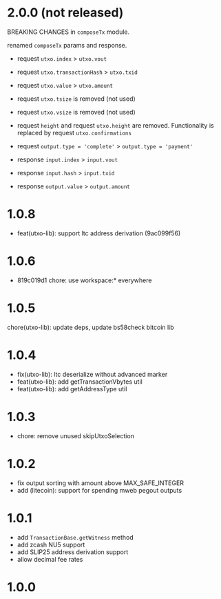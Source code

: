 # 2.0.0 (not released)

BREAKING CHANGES in `composeTx` module.

renamed `composeTx` params and response.

-   request `utxo.index` > `utxo.vout`
-   request `utxo.transactionHash` > `utxo.txid`
-   request `utxo.value` > `utxo.amount`
-   request `utxo.tsize` is removed (not used)
-   request `utxo.vsize` is removed (not used)
-   request `height` and request `utxo.height` are removed. Functionality is replaced by request `utxo.confirmations`
-   request `output.type = 'complete'` > `output.type = 'payment'`

-   response `input.index` > `input.vout`
-   response `input.hash` > `input.txid`
-   response `output.value` > `output.amount`

# 1.0.8

-   feat(utxo-lib): support ltc address derivation (9ac099f56)

# 1.0.6

-   819c019d1 chore: use workspace:\* everywhere

# 1.0.5

chore(utxo-lib): update deps, update bs58check bitcoin lib

# 1.0.4

-   fix(utxo-lib): ltc deserialize without advanced marker
-   feat(utxo-lib): add getTransactionVbytes util
-   feat(utxo-lib): add getAddressType util

# 1.0.3

-   chore: remove unused skipUtxoSelection

# 1.0.2

-   fix output sorting with amount above MAX_SAFE_INTEGER
-   add (litecoin): support for spending mweb pegout outputs

# 1.0.1

-   add `TransactionBase.getWitness` method
-   add zcash NU5 support
-   add SLIP25 address derivation support
-   allow decimal fee rates

# 1.0.0
